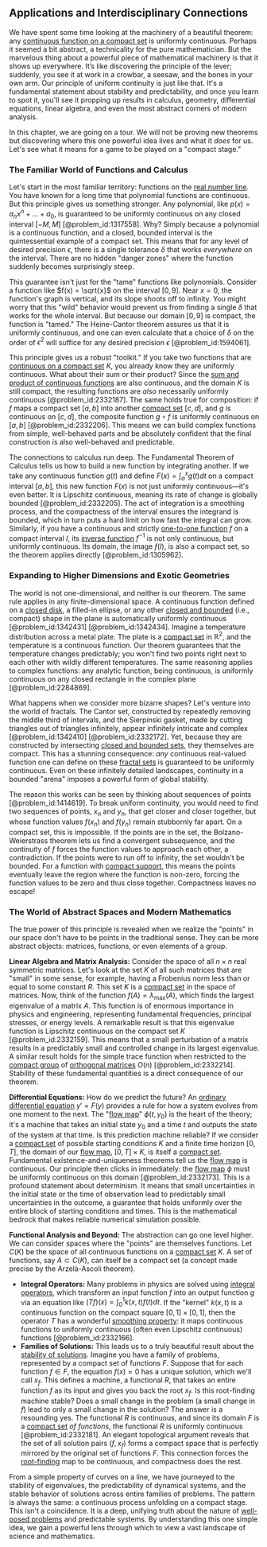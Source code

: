## Applications and Interdisciplinary Connections

We have spent some time looking at the machinery of a beautiful theorem: any [continuous function on a compact set](@article_id:199406) is uniformly continuous. Perhaps it seemed a bit abstract, a technicality for the pure mathematician. But the marvelous thing about a powerful piece of mathematical machinery is that it shows up everywhere. It’s like discovering the principle of the lever; suddenly, you see it at work in a crowbar, a seesaw, and the bones in your own arm. Our principle of uniform continuity is just like that. It's a fundamental statement about stability and predictability, and once you learn to spot it, you'll see it propping up results in calculus, geometry, differential equations, linear algebra, and even the most abstract corners of modern analysis.

In this chapter, we are going on a tour. We will not be proving new theorems but discovering where this one powerful idea lives and what it *does* for us. Let's see what it means for a game to be played on a "compact stage."

### The Familiar World of Functions and Calculus

Let's start in the most familiar territory: functions on the [real number line](@article_id:146792). You have known for a long time that polynomial functions are continuous. But this principle gives us something stronger. Any polynomial, like $p(x) = a_n x^n + \dots + a_0$, is guaranteed to be uniformly continuous on any closed interval $[-M, M]$ [@problem_id:1317558]. Why? Simply because a polynomial is a continuous function, and a closed, bounded interval is the quintessential example of a compact set. This means that for any level of desired precision $\epsilon$, there is a single tolerance $\delta$ that works *everywhere* on the interval. There are no hidden "danger zones" where the function suddenly becomes surprisingly steep.

This guarantee isn't just for the "tame" functions like polynomials. Consider a function like $f(x) = \sqrt{x}$ on the interval $[0, 9]$. Near $x=0$, the function's graph is vertical, and its slope shoots off to infinity. You might worry that this "wild" behavior would prevent us from finding a single $\delta$ that works for the whole interval. But because our domain $[0, 9]$ is compact, the function is "tamed." The Heine-Cantor theorem assures us that it is uniformly continuous, and one can even calculate that a choice of $\delta$ on the order of $\epsilon^2$ will suffice for any desired precision $\epsilon$ [@problem_id:1594061].

This principle gives us a robust "toolkit." If you take two functions that are [continuous on a compact set](@article_id:182541) $K$, you already know they are uniformly continuous. What about their sum or their product? Since the [sum and product of continuous functions](@article_id:158187) are also continuous, and the domain $K$ is still compact, the resulting functions are *also* necessarily uniformly continuous [@problem_id:2332187]. The same holds true for composition: if $f$ maps a compact set $[a,b]$ into another [compact set](@article_id:136463) $[c,d]$, and $g$ is continuous on $[c,d]$, the composite function $g \circ f$ is uniformly continuous on $[a,b]$ [@problem_id:2332206]. This means we can build complex functions from simple, well-behaved parts and be absolutely confident that the final construction is also well-behaved and predictable.

The connections to calculus run deep. The Fundamental Theorem of Calculus tells us how to build a new function by integrating another. If we take any continuous function $g(t)$ and define $F(x) = \int_a^x g(t) dt$ on a compact interval $[a, b]$, this new function $F(x)$ is not just uniformly continuous—it's even better. It is Lipschitz continuous, meaning its rate of change is globally bounded [@problem_id:2332205]. The act of integration is a smoothing process, and the compactness of the interval ensures the integrand is bounded, which in turn puts a hard limit on how fast the integral can grow. Similarly, if you have a continuous and strictly [one-to-one function](@article_id:141308) $f$ on a compact interval $I$, its [inverse function](@article_id:151922) $f^{-1}$ is not only continuous, but uniformly continuous. Its domain, the image $f(I)$, is also a compact set, so the theorem applies directly [@problem_id:1305962].

### Expanding to Higher Dimensions and Exotic Geometries

The world is not one-dimensional, and neither is our theorem. The same rule applies in any finite-dimensional space. A continuous function defined on a [closed disk](@article_id:147909), a filled-in ellipse, or any other [closed and bounded](@article_id:140304) (i.e., compact) shape in the plane is automatically uniformly continuous [@problem_id:1342431] [@problem_id:1342434]. Imagine a temperature distribution across a metal plate. The plate is a [compact set](@article_id:136463) in $\mathbb{R}^2$, and the temperature is a continuous function. Our theorem guarantees that the temperature changes predictably; you won't find two points right next to each other with wildly different temperatures. The same reasoning applies to complex functions: any analytic function, being continuous, is uniformly continuous on any closed rectangle in the complex plane [@problem_id:2284869].

What happens when we consider more bizarre shapes? Let's venture into the world of fractals. The Cantor set, constructed by repeatedly removing the middle third of intervals, and the Sierpinski gasket, made by cutting triangles out of triangles infinitely, appear infinitely intricate and complex [@problem_id:1342410] [@problem_id:2332172]. Yet, because they are constructed by intersecting [closed and bounded sets](@article_id:144604), they themselves are compact. This has a stunning consequence: *any* continuous real-valued function one can define on these [fractal sets](@article_id:185996) is guaranteed to be uniformly continuous. Even on these infinitely detailed landscapes, continuity in a bounded "arena" imposes a powerful form of global stability.

The reason this works can be seen by thinking about sequences of points [@problem_id:1414619]. To break uniform continuity, you would need to find two sequences of points, $x_n$ and $y_n$, that get closer and closer together, but whose function values $f(x_n)$ and $f(y_n)$ remain stubbornly far apart. On a compact set, this is impossible. If the points are in the set, the Bolzano-Weierstrass theorem lets us find a convergent subsequence, and the continuity of $f$ forces the function values to approach each other, a contradiction. If the points were to run off to infinity, the set wouldn't be bounded. For a function with [compact support](@article_id:275720), this means the points eventually leave the region where the function is non-zero, forcing the function values to be zero and thus close together. Compactness leaves no escape!

### The World of Abstract Spaces and Modern Mathematics

The true power of this principle is revealed when we realize the "points" in our space don't have to be points in the traditional sense. They can be more abstract objects: matrices, functions, or even elements of a group.

**Linear Algebra and Matrix Analysis:** Consider the space of all $n \times n$ real symmetric matrices. Let's look at the set $K$ of all such matrices that are "small" in some sense, for example, having a Frobenius norm less than or equal to some constant $R$. This set $K$ is a [compact set](@article_id:136463) in the space of matrices. Now, think of the function $f(A) = \lambda_{\max}(A)$, which finds the largest eigenvalue of a matrix $A$. This function is of enormous importance in physics and engineering, representing fundamental frequencies, principal stresses, or energy levels. A remarkable result is that this eigenvalue function is Lipschitz continuous on the compact set $K$ [@problem_id:2332159]. This means that a small perturbation of a matrix results in a predictably small and controlled change in its largest eigenvalue. A similar result holds for the simple trace function when restricted to the [compact group](@article_id:196306) of [orthogonal matrices](@article_id:152592) $O(n)$ [@problem_id:2332214]. Stability of these fundamental quantities is a direct consequence of our theorem.

**Differential Equations:** How do we predict the future? An [ordinary differential equation](@article_id:168127) $y' = F(y)$ provides a rule for how a system evolves from one moment to the next. The "[flow map](@article_id:275705)" $\phi(t, y_0)$ is the heart of the theory; it's a machine that takes an initial state $y_0$ and a time $t$ and outputs the state of the system at that time. Is this prediction machine reliable? If we consider a [compact set](@article_id:136463) of possible starting conditions $K$ and a finite time horizon $[0, T]$, the domain of our [flow map](@article_id:275705), $[0, T] \times K$, is itself a [compact set](@article_id:136463). Fundamental existence-and-uniqueness theorems tell us the [flow map](@article_id:275705) is continuous. Our principle then clicks in immediately: the [flow map](@article_id:275705) $\phi$ must be uniformly continuous on this domain [@problem_id:2332173]. This is a profound statement about determinism. It means that small uncertainties in the initial state or the time of observation lead to predictably small uncertainties in the outcome, a guarantee that holds uniformly over the entire block of starting conditions and times. This is the mathematical bedrock that makes reliable numerical simulation possible.

**Functional Analysis and Beyond:** The abstraction can go one level higher. We can consider spaces where the "points" are themselves functions. Let $C(K)$ be the space of all continuous functions on a [compact set](@article_id:136463) $K$. A set of functions, say $A \subset C(K)$, can itself be a compact set (a concept made precise by the Arzelà-Ascoli theorem).
- **Integral Operators:** Many problems in physics are solved using [integral operators](@article_id:187196), which transform an input function $f$ into an output function $g$ via an equation like $(Tf)(x) = \int_0^1 k(x,t) f(t) dt$. If the "kernel" $k(x,t)$ is a continuous function on the compact square $[0,1] \times [0,1]$, then the operator $T$ has a wonderful [smoothing property](@article_id:144961): it maps continuous functions to uniformly continuous (often even Lipschitz continuous) functions [@problem_id:2332166].
- **Families of Solutions:** This leads us to a truly beautiful result about the [stability of solutions](@article_id:168024). Imagine you have a family of problems, represented by a compact set of functions $F$. Suppose that for each function $f \in F$, the equation $f(x) = 0$ has a unique solution, which we'll call $x_f$. This defines a machine, a functional $R$, that takes an entire function $f$ as its input and gives you back the root $x_f$. Is this root-finding machine stable? Does a small change in the problem (a small change in $f$) lead to only a small change in the solution? The answer is a resounding yes. The functional $R$ is continuous, and since its domain $F$ is a [compact set](@article_id:136463) *of functions*, the functional $R$ is uniformly continuous [@problem_id:2332181]. An elegant topological argument reveals that the set of all solution pairs $(f, x_f)$ forms a compact space that is perfectly mirrored by the original set of functions $F$. This connection forces the [root-finding](@article_id:166116) map to be continuous, and compactness does the rest.

From a simple property of curves on a line, we have journeyed to the stability of eigenvalues, the predictability of dynamical systems, and the stable behavior of solutions across entire families of problems. The pattern is always the same: a continuous process unfolding on a compact stage. This isn't a coincidence. It is a deep, unifying truth about the nature of [well-posed problems](@article_id:175774) and predictable systems. By understanding this one simple idea, we gain a powerful lens through which to view a vast landscape of science and mathematics.